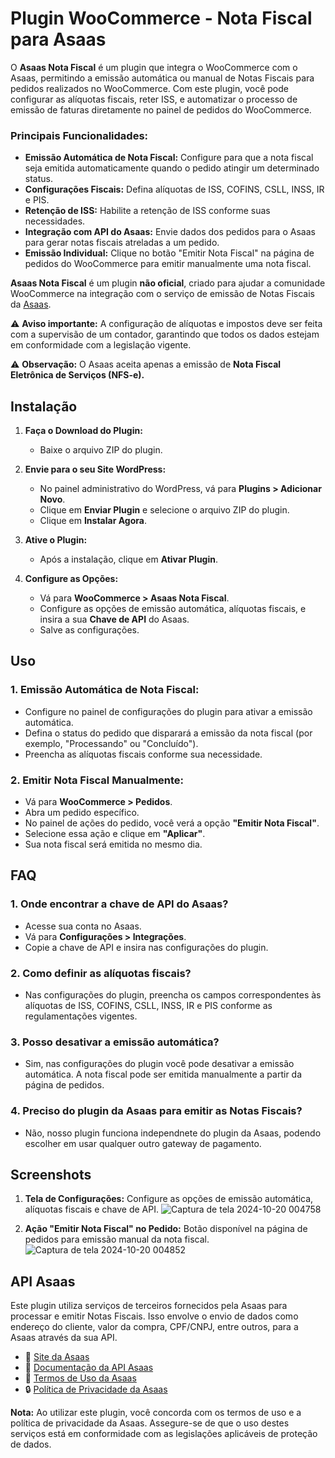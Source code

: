 # Plugin WooCommerce - Nota Fiscal para Asaas

O **Asaas Nota Fiscal** é um plugin que integra o WooCommerce com o Asaas, permitindo a emissão automática ou manual de Notas Fiscais para pedidos realizados no WooCommerce. 
Com este plugin, você pode configurar as alíquotas fiscais, reter ISS, e automatizar o processo de emissão de faturas diretamente no painel de pedidos do WooCommerce.

### Principais Funcionalidades:
- **Emissão Automática de Nota Fiscal:** Configure para que a nota fiscal seja emitida automaticamente quando o pedido atingir um determinado status.
- **Configurações Fiscais:** Defina alíquotas de ISS, COFINS, CSLL, INSS, IR e PIS.
- **Retenção de ISS:** Habilite a retenção de ISS conforme suas necessidades.
- **Integração com API do Asaas:** Envie dados dos pedidos para o Asaas para gerar notas fiscais atreladas a um pedido.
- **Emissão Individual:** Clique no botão "Emitir Nota Fiscal" na página de pedidos do WooCommerce para emitir manualmente uma nota fiscal.

**Asaas Nota Fiscal** é um plugin **não oficial**, criado para ajudar a comunidade WooCommerce na integração com o serviço de emissão de Notas Fiscais da [Asaas](https://asaas.com).

⚠ **Aviso importante:** A configuração de alíquotas e impostos deve ser feita com a supervisão de um contador, garantindo que todos os dados estejam em conformidade com a legislação vigente.

⚠ **Observação:** O Asaas aceita apenas a emissão de **Nota Fiscal Eletrônica de Serviços (NFS-e).**

## Instalação

1. **Faça o Download do Plugin:**
   - Baixe o arquivo ZIP do plugin.

2. **Envie para o seu Site WordPress:**
   - No painel administrativo do WordPress, vá para **Plugins > Adicionar Novo**.
   - Clique em **Enviar Plugin** e selecione o arquivo ZIP do plugin.
   - Clique em **Instalar Agora**.

3. **Ative o Plugin:**
   - Após a instalação, clique em **Ativar Plugin**.

4. **Configure as Opções:**
   - Vá para **WooCommerce > Asaas Nota Fiscal**.
   - Configure as opções de emissão automática, alíquotas fiscais, e insira a sua **Chave de API** do Asaas.
   - Salve as configurações.

## Uso

### 1. Emissão Automática de Nota Fiscal:
   - Configure no painel de configurações do plugin para ativar a emissão automática.
   - Defina o status do pedido que disparará a emissão da nota fiscal (por exemplo, "Processando" ou "Concluído").
   - Preencha as alíquotas fiscais conforme sua necessidade.

### 2. Emitir Nota Fiscal Manualmente:
   - Vá para **WooCommerce > Pedidos**.
   - Abra um pedido específico.
   - No painel de ações do pedido, você verá a opção **"Emitir Nota Fiscal"**.
   - Selecione essa ação e clique em **"Aplicar"**.
   - Sua nota fiscal será emitida no mesmo dia.

## FAQ

### 1. Onde encontrar a chave de API do Asaas?

   - Acesse sua conta no Asaas.
   - Vá para **Configurações > Integrações**.
   - Copie a chave de API e insira nas configurações do plugin.

### 2. Como definir as alíquotas fiscais?

   - Nas configurações do plugin, preencha os campos correspondentes às alíquotas de ISS, COFINS, CSLL, INSS, IR e PIS conforme as regulamentações vigentes.

### 3. Posso desativar a emissão automática?

   - Sim, nas configurações do plugin você pode desativar a emissão automática. A nota fiscal pode ser emitida manualmente a partir da página de pedidos.

### 4. Preciso do plugin da Asaas para emitir as Notas Fiscais?

   - Não, nosso plugin funciona independnete do plugin da Asaas, podendo escolher em usar qualquer outro gateway de pagamento.

## Screenshots

1. **Tela de Configurações:**
Configure as opções de emissão automática, alíquotas fiscais e chave de API.
![Captura de tela 2024-10-20 004758](https://github.com/user-attachments/assets/bbe3e207-90da-4d8d-8b59-9608917aa5d7)

2. **Ação "Emitir Nota Fiscal" no Pedido:**
Botão disponível na página de pedidos para emissão manual da nota fiscal.
![Captura de tela 2024-10-20 004852](https://github.com/user-attachments/assets/bf6d0d90-d431-4524-893a-fd88b7856ea6)


## API Asaas

Este plugin utiliza serviços de terceiros fornecidos pela Asaas para processar e emitir Notas Fiscais. 
Isso envolve o envio de dados como endereço do cliente, valor da compra, CPF/CNPJ, entre outros, para a Asaas através da sua API.

- 🔗 [Site da Asaas](https://asaas.com)  
- 📄 [Documentação da API Asaas](https://docs.asaas.com/)  
- 📜 [Termos de Uso da Asaas](https://ajuda.asaas.com/pt-BR/articles/102021-termos-e-condicoes-de-uso)  
- 🔒 [Política de Privacidade da Asaas](https://ajuda.asaas.com/pt-BR/articles/102029-politica-de-privacidade)

**Nota:** Ao utilizar este plugin, você concorda com os termos de uso e a política de privacidade da Asaas. Assegure-se de que o uso destes serviços está em conformidade com as legislações aplicáveis de proteção de dados.

